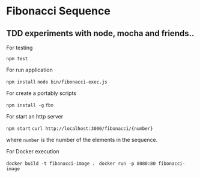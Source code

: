 Fibonacci Sequence
====================================================

TDD experiments with node, mocha and friends..
----------------------------------------------

For testing

`npm test`

For run application

`npm install`
`node bin/fibonacci-exec.js`



For create a portably scripts

`npm install -g`
`fbn`

For start an http server

`npm start`
`curl http://localhost:3000/fibonacci/{number}`

where ``number`` is the number of the elements in the sequence.

For Docker execution
 
`docker build -t fibonacci-image . `
`docker run -p 8080:80 fibonacci-image`
